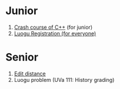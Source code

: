 # Junior
1. [Crash course of C++](https://github.com/rougier/cpp-crash-course) (for junior)
2. [Luogu Registration (for everyone)](https://www.luogu.org/team/show?teamid=12844)

# Senior
1. [Edit distance](https://web.stanford.edu/class/cs124/lec/med.pdf)
2. Luogu problem (UVa 111: History grading)

